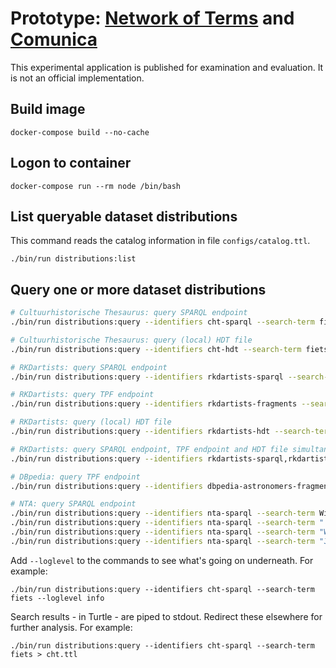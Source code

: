 Prototype: [Network of Terms](http://demo.netwerkdigitaalerfgoed.nl/termennetwerk/en/faq) and [Comunica](https://comunica.linkeddatafragments.org/)
==============================

This experimental application is published for examination and evaluation. It is not an official implementation.

## Build image

    docker-compose build --no-cache

## Logon to container

    docker-compose run --rm node /bin/bash

## List queryable dataset distributions

This command reads the catalog information in file `configs/catalog.ttl`.

    ./bin/run distributions:list

## Query one or more dataset distributions

```bash
# Cultuurhistorische Thesaurus: query SPARQL endpoint
./bin/run distributions:query --identifiers cht-sparql --search-term fiets

# Cultuurhistorische Thesaurus: query (local) HDT file
./bin/run distributions:query --identifiers cht-hdt --search-term fiets

# RKDartists: query SPARQL endpoint
./bin/run distributions:query --identifiers rkdartists-sparql --search-term Gogh

# RKDartists: query TPF endpoint
./bin/run distributions:query --identifiers rkdartists-fragments --search-term Gogh

# RKDartists: query (local) HDT file
./bin/run distributions:query --identifiers rkdartists-hdt --search-term Gogh

# RKDartists: query SPARQL endpoint, TPF endpoint and HDT file simultaneously
./bin/run distributions:query --identifiers rkdartists-sparql,rkdartists-fragments,rkdartists-hdt --search-term Gogh

# DBpedia: query TPF endpoint
./bin/run distributions:query --identifiers dbpedia-astronomers-fragments --search-term Anton

# NTA: query SPARQL endpoint
./bin/run distributions:query --identifiers nta-sparql --search-term Wieringa
./bin/run distributions:query --identifiers nta-sparql --search-term "'Wier*'"
./bin/run distributions:query --identifiers nta-sparql --search-term "Wieringa OR Mulisch"
./bin/run distributions:query --identifiers nta-sparql --search-term "Jan AND Vries"
```

Add `--loglevel` to the commands to see what's going on underneath. For example:

    ./bin/run distributions:query --identifiers cht-sparql --search-term fiets --loglevel info

Search results - in Turtle - are piped to stdout. Redirect these elsewhere for further analysis. For example:

    ./bin/run distributions:query --identifiers cht-sparql --search-term fiets > cht.ttl
